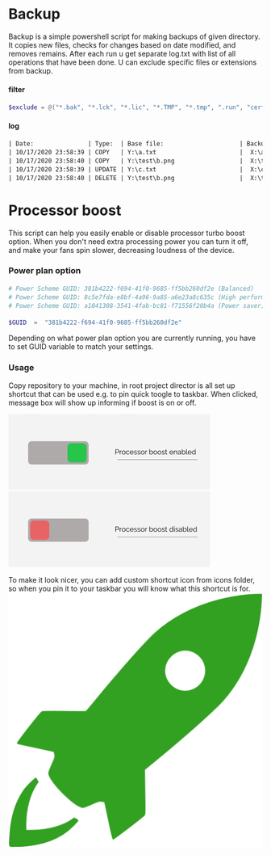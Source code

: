 # Backup
Backup is a simple powershell script for making backups of given directory. It copies new files, checks for changes based on date modified, and removes remains. After each run u get separate log.txt with list of all operations that have been done. U can exclude specific files or extensions from backup.
#### filter
```powershell
$exclude = @("*.bak", "*.lck", "*.lic", "*.TMP", "*.tmp", ".run", "cert.pem")
```
#### log
```txt
| Date:               | Type:  | Base file:                     | Backup file:                   |
| 10/17/2020 23:58:39 | COPY   | Y:\a.txt                       |  X:\a.txt                      |
| 10/17/2020 23:58:40 | COPY   | Y:\test\b.png                  |  X:\test\b.png                 |
| 10/17/2020 23:58:39 | UPDATE | Y:\c.txt                       |  X:\c.txt                      |
| 10/17/2020 23:58:40 | DELETE | Y:\test\b.png                  |  X:\test\b.png                 |
```

# Processor boost

This script can help you easily enable or disable processor turbo boost option. When you don't need extra processing power you can turn it off, and make your fans spin slower, decreasing loudness of the device.

### Power plan option
```powershell
# Power Scheme GUID: 381b4222-f694-41f0-9685-ff5bb260df2e (Balanced)
# Power Scheme GUID: 8c5e7fda-e8bf-4a96-9a85-a6e23a8c635c (High performance)
# Power Scheme GUID: a1841308-3541-4fab-bc81-f71556f20b4a (Power saver)

$GUID  =  "381b4222-f694-41f0-9685-ff5bb260df2e"
```
Depending on what power plan option you are currently running, you have to set GUID variable to match your settings.
### Usage
Copy repository to your machine, in root project director is all set up shortcut that can be used e.g. to pin quick toogle to taskbar. When clicked, message box will show up informing if boost is on or off.

![on](https://raw.githubusercontent.com/MaSobkowiak/Powershell-Scripts/master/Processor%20boost/assets/ON.png)
![off](https://raw.githubusercontent.com/MaSobkowiak/Powershell-Scripts/master/Processor%20boost/assets/OFF.png)

To make it look nicer, you can add custom shortcut icon from icons folder, so when you pin it to your taskbar you will know what this shortcut is for.
![off](https://raw.githubusercontent.com/MaSobkowiak/Powershell-Scripts/master/Processor%20boost/assets/green.png)
